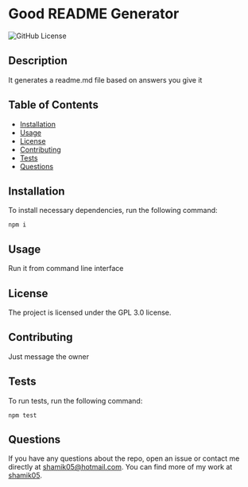 # Good README Generator
![GitHub License](https://img.shields.io/badge/License-GPL%203.0-blue)
## Description
It generates a readme.md file based on answers you give it
## Table of Contents
* [Installation](#Installation)
* [Usage](#Usage)
* [License](#License)
* [Contributing](#Contributing)
* [Tests](#Tests)
* [Questions](#Questions)
## Installation
To install necessary dependencies, run the following command:
```
npm i
```
## Usage 
Run it from command line interface
## License 
The project is licensed under the GPL 3.0 license.
## Contributing
Just message the owner 
## Tests
To run tests, run the following command:
```
npm test
```
## Questions 
If you have any questions about the repo, open an issue or contact me directly at shamik05@hotmail.com. You can find more of my work at [shamik05](https://github.com/shamik05/).